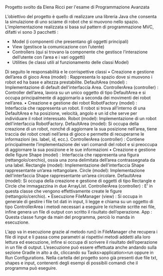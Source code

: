 Progetto svolto da Elena Ricci per l'esame di Programmazione Avanzata

L’obiettivo del progetto è quello di realizzare una libreria Java che consenta la simulazione di
uno sciame di robot che si muovono nello spazio.
L’implementazione realizzata si basa sul pattern di programmazione MVC, difatti vi sono 3 pacchetti :
- Model (i componenti che presentano gli oggetti principali)
- View (gestisce la comunicazione con l’utente)
- Controllers (qui si trovano la componente che gestisce l’interazione dell’utente con l’area e i vari oggetti)
- Utilities (le classi utili al funzionamento delle classi Model)

Di seguito le responsabilità e le corrispettive classi
•	Creazione e gestione dell’area di gioco
Area (model) : Rappresenta lo spazio dove si muovono i robot ed ha base e altezza prestabilite.
DefaultArea (model) : Implementazione di default dell'interfaccia Area.
ControllerArea (controller) : Controller dell’area, lavora su un unico oggetto di tipo DefaultArea e si occupa principalmente di aggiornarlo a seconda dei movimenti dei robot nell’area.
•	Creazione e gestione dei robot
RobotFactory (model) : Interfaccia che rappresenta un robot. Il robot si trova all'interno di una DefaultArea e ha posizione, velocità, angolo e un id che serve per individuare il robot interessato.
Robot (model): Implementazione di un robot dell'interfaccia RobotFactory.
DefaultArea (model): Si occupa della creazione di un robot, nonché di aggiornare la sua posizione nell’area, tiene traccia dei robot creati nell’area di gioco e permette di recuperarne le informazioni (es. label, id, ecc.).
ControllerArea (controller) : Contiene principalmente l’implementazione dei vari comandi del robot e si preoccupa di aggiornare la sua posizione e le sue informazioni
•	Creazione e gestione delle figure
Shape (model) : Interfaccia che rappresenta una figura (rettangolo/cerchio), ossia una zona delimitata dell’area contrassegnata da una label.
Rectangle (model): Implementazione dell'interfaccia Shape rappresentante un’area rettangolare.
Circle (model): Implementazione dell'interfaccia Shape rappresentante un’area circolare.
DefaultArea (model): Si occupa della creazione e gestione di oggetti di tipo Rectangle e Circle che immagazzina in due ArrayList.
ControllerArea (controller) : E’ in questa classe che vengono effettivamente create le figure (rettangolo/cerchio).
•	Esecuzione
FileManager (view) : Si occupa in generale di gestire i file txt dati in input, li legge e chiama su un oggetto di tipo ControllerArea i metodi necessari a eseguire le richieste scritte nei file, infine genera un file di output con scritto il risultato dell’operazione.
App : Questa classe funge da main del programma, perciò lo manda in esecuzione.

L’app va in esecuzione grazie al metodo run() in FileManager che recupera i file di input e li passa come parametri ai rispettivi metodi addetti alla loro lettura ed esecuzione, infine si occupa di scrivere il risultato dell’operazione in un file di output.
L’esecuzione può essere effettuata anche andando sulla sezione Gradle in alto a dx, cliccando su Tasks>application>run oppure in Run Configurations.
Nella cartella del progetto sono già presenti due file txt, shapes e input, contenenti degli esempi di possibili comandi che il programma può eseguire.
